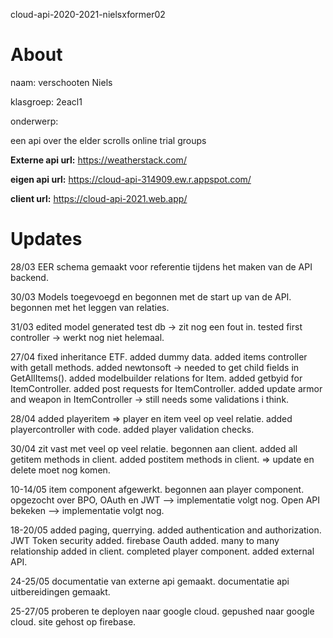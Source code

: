 cloud-api-2020-2021-nielsxformer02
# About

naam: verschooten Niels

klasgroep: 2eacl1

onderwerp:

een api over the elder scrolls online trial groups

**Externe api url:** https://weatherstack.com/

**eigen api url:** https://cloud-api-314909.ew.r.appspot.com/

**client url:** https://cloud-api-2021.web.app/

# Updates

28/03
EER schema gemaakt voor referentie tijdens het maken van de API backend.

30/03
Models toegevoegd en begonnen met de start up van de API.
begonnen met het leggen van relaties.

31/03
edited model
generated test db -> zit nog een fout in.
tested first controller -> werkt nog niet helemaal.

27/04
fixed inheritance ETF.
added dummy data.
added items controller with getall methods.
added newtonsoft -> needed to get child fields in GetAllItems().
added modelbuilder relations for Item.
added getbyid for ItemController.
added post requests for ItemController.
added update armor and weapon in ItemController -> still needs some validations i think.

28/04
added playeritem => player en item veel op veel relatie.
added playercontroller with code.
added player validation checks.

30/04
zit vast met veel op veel relatie.
begonnen aan client.
added all getitem methods in client.
added postitem methods in client.
 => update en delete moet nog komen.
 
 10-14/05
 item component afgewerkt.
 begonnen aan player component.
 opgezocht over BPO, OAuth en JWT --> implementatie volgt nog.
 Open API bekeken --> implementatie volgt nog.
 
 18-20/05
 added paging, querrying.
 added authentication and authorization.
 JWT Token security added.
 firebase Oauth added.
 many to many relationship added in client.
 completed player component.
 added external API.
 
 24-25/05
 documentatie van externe api gemaakt.
 documentatie api uitbereidingen gemaakt.
 
 25-27/05
 proberen te deployen naar google cloud.
 gepushed naar google cloud.
 site gehost op firebase.
 
